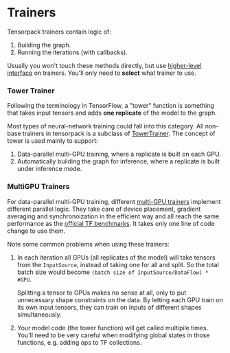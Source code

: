 
# Trainers

Tensorpack trainers contain logic of:

1. Building the graph.
2. Running the iterations (with callbacks).

Usually you won't touch these methods directly, but use
[higher-level interface](training-interface.html) on trainers.
You'll only need to __select__ what trainer to use.

### Tower Trainer

Following the terminology in TensorFlow,
a "tower" function is something that takes input tensors and adds __one replicate__ of the model to the graph.

Most types of neural-network training could fall into this category.
All non-base trainers in tensorpack is a subclass of [TowerTrainer](../modules/train.html#tensorpack.train.TowerTrainer).
The concept of tower is used mainly to support:

1. Data-parallel multi-GPU training, where a replicate is built on each GPU.
2. Automatically building the graph for inference, where a replicate is built under inference mode.


### MultiGPU Trainers

For data-parallel multi-GPU training, different [multi-GPU trainers](http://tensorpack.readthedocs.io/en/latest/modules/train.html)
implement different parallel logic.
They take care of device placement, gradient averaging and synchronoization
in the efficient way and all reach the same performance as the
[official TF benchmarks](https://www.tensorflow.org/performance/benchmarks).
It takes only one line of code change to use them.

Note some common problems when using these trainers:

1. In each iteration all GPUs (all replicates of the model) will take tensors from the `InputSource`,
	instead of taking one for all and split.
	So the total batch size would become ``(batch size of InputSource/DataFlow) * #GPU``.

	Splitting a tensor to GPUs makes no sense at all, only to put unnecessary shape constraints on the data.
	By letting each GPU train on its own input tensors, they can train on inputs of different shapes simultaneously.

2. Your model code (the tower function) will get called multipile times.
	You'll need to be very careful when modifying global states in those functions, e.g. adding ops to TF collections.
